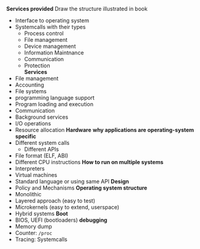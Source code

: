 **Services provided**
Draw the structure illustrated in book
- Interface to operating system
- Systemcalls with their types
    - Process control
    - File management
    - Device management
    - Information Maintnance
    - Communication
    - Protection   
**Services**
- File management
- Accounting
- File systems
- programming language support
- Program loading and execution
- Communication
- Background services
- I/O operations
- Resource allocation
**Hardware**
**why applications are operating-system specific**
- Different system calls
    - Different APIs
- File format (ELF, ABI)
- Different CPU instructions
**How to run on multiple systems**
- Interpreters
- Virtual machines
- Standard language or using same API
**Design**
- Policy and Mechanisms
**Operating system structure**
- Monolithic
- Layered approach (easy to test)
- Microkernels (easy to extend, userspace)
- Hybrid systems
**Boot**
- BIOS, UEFI (bootloaders)
**debugging**
- Memory dump
- Counter: `/proc`
- Tracing: Systemcalls
